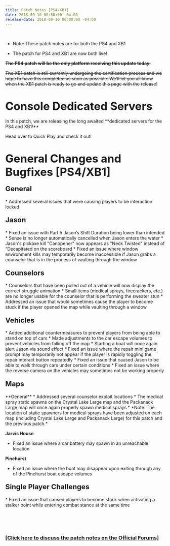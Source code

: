 ```yaml
---
title: Patch Notes [PS4/XB1]
date: 2018-09-10 00:50:00 -04:00
release-date: 2018-09-10 00:00:00 -04:00
---
```


<p>&nbsp;</p>

* Note: These patch notes are for both the PS4 and XB1

* The patch for PS4 and XB1 are now both live!

~~**The PS4 patch will be the only platform receiving this update today.**~~

~~The XB1 patch is still currently undergoing the certification process and we hope to have this completed as soon as possible.
We’ll let you all know when the XB1 patch is ready to go and update this page with the release!~~

<h1 style="text-align: left;"><span style="font-size:35px;"><strong>Console Dedicated Servers</strong></span></h1>
In this patch, we are releasing the long awaited **dedicated servers for the PS4 and XB1!** 

Head over to Quick Play and check it out!


<h1 style="text-align: left;"><span style="font-size:35px;"><strong>General Changes and Bugfixes [PS4/XB1]</strong></span></h1>


<h4 style="text-align: left;"><span style="font-size:22px;">General</span></h4>
* Addressed several issues that were causing players to be interaction locked



<h4 style="text-align: left;"><span style="font-size:22px;">Jason</span></h4>
* Fixed an issue with Part 5 Jason’s Shift Duration being lower than intended
* Sense is no longer automatically cancelled when Jason enters the water
* Jason's pickaxe kill "Canopener" now appears as "Neck Twisted" instead of “Decapitated on the scoreboard
* Fixed an issue where window environment kills may temporarily become inaccessible if Jason grabs a counselor that is in the process of vaulting through the window



<h4 style="text-align: left;"><span style="font-size:22px;">Counselors</span></h4>
* Counselors that have been pulled out of a vehicle will now display the correct struggle animation
* Small items (medical sprays, firecrackers, etc.) are no longer usable for the counselor that is performing the sweater stun
* Addressed an issue that would sometimes cause the player to become stuck if the player opened the map while vaulting through a window



<h4 style="text-align: left;"><span style="font-size:22px;">Vehicles</span></h4>
* Added additional countermeasures to prevent players from being able to stand on top of cars
* Made adjustments to the car escape volumes to prevent vehicles from falling off the map
* Starting a boat will once again alert Jason via sound effect
* Fixed an issue where the repair mini game prompt may temporarily not appear if the player is rapidly toggling the repair interact button repeatedly
* Fixed an issue that caused Jason to be able to walk through cars under certain conditions
* Fixed an issue where the reverse camera on the vehicles may sometimes not be working properly



<h4 style="text-align: left;"><span style="font-size:22px;">Maps</span></h4>
**General**
* Addressed several counselor exploit locations
* The medical spray static spawns on the Crystal Lake Large map and the Packanack Large map will once again properly spawn medical sprays
    * *Note: The location of static spawners for medical sprays have been adjusted on each map (including Crystal Lake Large and Packanack Large) for this patch and the previous patch.*

**Jarvis House**
* Fixed an issue where a car battery may spawn in an unreachable location

**Pinehurst**
*  Fixed an issue where the boat may disappear upon exiting through any of the Pinehurst boat escape volumes


<h4 style="text-align: left;"><span style="font-size:22px;">Single Player Challenges</span></h4>
* Fixed an issue that caused players to become stuck when activating a stalker point while entering combat stance at the same time

<p>&nbsp;</p>
<p>&nbsp;</p>

### [[Click here to discuss the patch notes on the Official Forums]](http://forum.f13game.com/topic/21208-patch-notes-ps4xb1-dedicated-servers-09102018/)